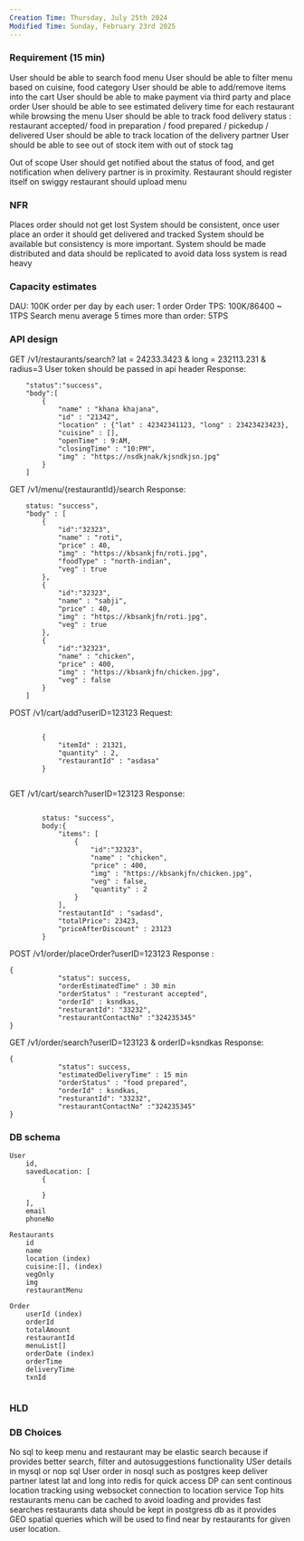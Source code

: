 ```yaml
---
Creation Time: Thursday, July 25th 2024
Modified Time: Sunday, February 23rd 2025
---
```

### Requirement  (15 min)
User should be able to search food menu
User should be able to filter menu based on cuisine, food category
User should be able to add/remove items into the cart
User should be able to make payment via third party and place order
User should be able to see estimated delivery time for each restaurant while browsing the menu
User should be able to track food delivery status : restaurant accepted/ food in preparation / food prepared / pickedup / delivered
User should be able to track location of the delivery partner
User should be able to see out of stock item with out of stock tag

Out of scope
User should get notified about the status of food, and get notification when delivery  partner is in proximity.
Restaurant should register itself on swiggy
restaurant should upload menu

### NFR
Places order should not get lost
System should be consistent, once user place an order it should get delivered and tracked
System should be available but consistency is more important.
System should be made distributed and data should be replicated to avoid data loss
system is read heavy

### Capacity estimates
DAU: 100K
order per day by each user: 1 order
Order TPS: 100K/86400 ~ 1TPS
Search menu average 5 times more than order: 5TPS




### API design
GET /v1/restaurants/search? lat = 24233.3423 & long = 232113.231 & radius=3
User token should be passed in api header
Response:
```
	"status":"success",
	"body":[
		{
			"name" : "khana khajana",
			"id" : "21342",
			"location" : {"lat" : 42342341123, "long" : 23423423423},
			"cuisine" : [],
			"openTime" : 9:AM,
			"closingTime" : "10:PM",
			"img" : "https://nsdkjnak/kjsndkjsn.jpg"
		}
	]
```

GET /v1/menu/{restaurantId}/search
Response:
```
	status: "success",
	"body" : [
		{
			"id":"32323",
			"name" : "roti",
			"price" : 40,
			"img" : "https://kbsankjfn/roti.jpg",
			"foodType" : "north-indian",
			"veg" : true
		},
		{
			"id":"32323",
			"name" : "sabji",
			"price" : 40,
			"img" : "https://kbsankjfn/roti.jpg",
			"veg" : true
		},
		{
			"id":"32323",
			"name" : "chicken",
			"price" : 400,
			"img" : "https://kbsankjfn/chicken.jpg",
			"veg" : false
		}
	]
```

POST /v1/cart/add?userID=123123
Request:
```
	
		{
			"itemId" : 21321,
			"quantity" : 2,
			"restaurantId" : "asdasa" 
		}
	
```

GET /v1/cart/search?userID=123123
Response:
```
	
		status: "success",
		body:{
			"items": [
				{
					"id":"32323",
					"name" : "chicken",
					"price" : 400,
					"img" : "https://kbsankjfn/chicken.jpg",
					"veg" : false,
					"quantity" : 2
				}
			],
			"restautantId" : "sadasd",
			"totalPrice": 23423,
			"priceAfterDiscount" : 23123
		}
```

POST /v1/order/placeOrder?userID=123123
Response : 
```
{
			"status": success,
			"orderEstimatedTime" : 30 min
			"orderStatus" : "resturant accepted",
			"orderId" : ksndkas,
			"resturantId": "33232",
			"restaurantContactNo" :"324235345"
}
```

GET /v1/order/search?userID=123123 & orderID=ksndkas
Response:
```
{
			"status": success,
			"estimatedDeliveryTime" : 15 min
			"orderStatus" : "food prepared",
			"orderId" : ksndkas,
			"resturantId": "33232",
			"restaurantContactNo" :"324235345"
}
```


### DB schema
```
User
	id,
	savedLocation: [
		{
			
		}
	],
	email
	phoneNo

Restaurants
	id
	name
	location (index)
	cuisine:[], (index)
	vegOnly
	img
	restaurantMenu

Order
	userId (index)
	orderId
	totalAmount
	restaurantId
	menuList[]
	orderDate (index)
	orderTime
	deliveryTime
	txnId
	
```

### HLD



### DB Choices
No sql to keep menu and restaurant may be elastic search because if provides better search, filter and autosuggestions functionality
USer details in mysql or nop sql
User order in nosql such as postgres
keep deliver partner latest lat and long into redis for quick access
DP can sent continous location tracking using websocket connection to location service
Top hits restaurants menu can be cached to avoid loading and provides fast searches
restaurants data should be kept in postgress db as it provides GEO spatial queries which will be used to find near by restaurants for given user location.


